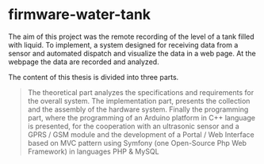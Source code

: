 # firmware-water-tank
The aim of this project was the remote recording of the level of a tank filled with liquid. 
To implement, a system designed for receiving data from a sensor and automated dispatch and visualize the data in a web page. 
At the webpage the data are recorded and analyzed.

The content of this thesis is divided into three parts.
> The theoretical part analyzes the specifications and requirements
for the overall system.
> The implementation part, presents the collection and the assembly
of the hardware system.
> Finally the programming part, where the programming of an
Arduino platform in C++ language is presented, for the cooperation with an ultrasonic sensor
and a GPRS / GSM module and the development of a Portal / Web Interface based 
on MVC pattern using Symfony (one Open-Source Php Web Framework) in languages PHP & MySQL
